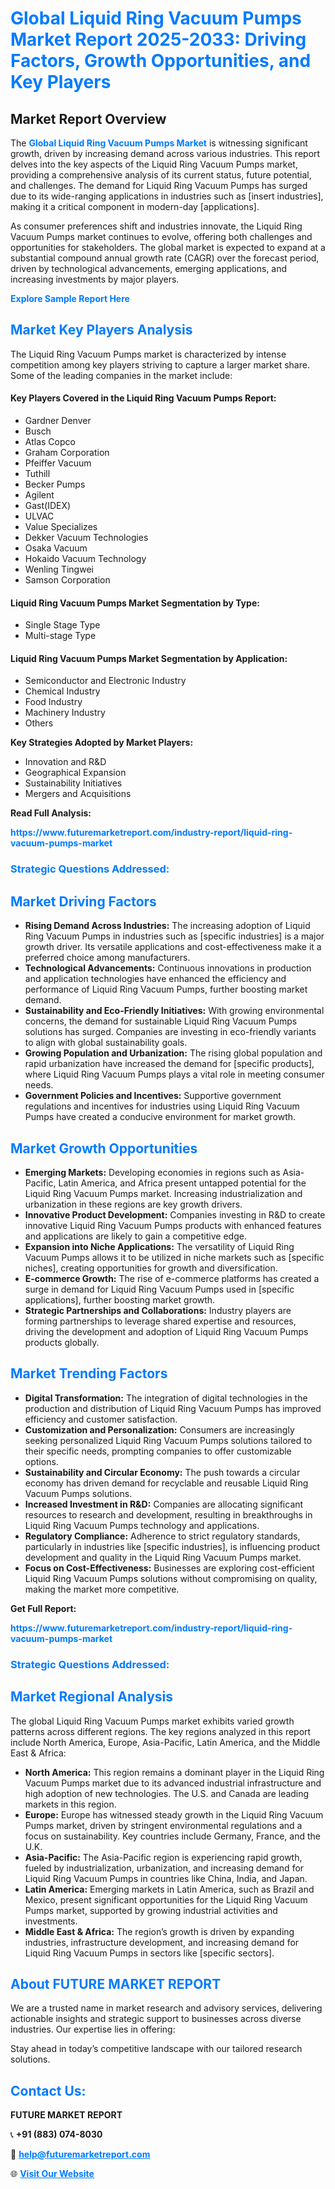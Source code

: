 <h1 style="color: #007BFF;">Global Liquid Ring Vacuum Pumps Market Report 2025-2033: Driving Factors, Growth Opportunities, and Key Players</h1>

<section id="overview">
<h2>Market Report Overview</h2>
<p>The <a href="https://www.futuremarketreport.com/industry-report/liquid-ring-vacuum-pumps-market" style="color: #007BFF; text-decoration: none;"><strong>Global Liquid Ring Vacuum Pumps Market</strong></a> is witnessing significant growth, driven by increasing demand across various industries. This report delves into the key aspects of the Liquid Ring Vacuum Pumps market, providing a comprehensive analysis of its current status, future potential, and challenges. The demand for Liquid Ring Vacuum Pumps has surged due to its wide-ranging applications in industries such as [insert industries], making it a critical component in modern-day [applications].</p>
<p>As consumer preferences shift and industries innovate, the Liquid Ring Vacuum Pumps market continues to evolve, offering both challenges and opportunities for stakeholders. The global market is expected to expand at a substantial compound annual growth rate (CAGR) over the forecast period, driven by technological advancements, emerging applications, and increasing investments by major players.</p>
</section>

<section id="overview">
<p><a href="https://www.futuremarketreport.com/request-sample/reportId=91707" style="color: #007BFF; text-decoration: none;"><strong>Explore Sample Report Here</strong></a></p>
</section>

<section id="key-players">
<h2 style="color: #007BFF;">Market Key Players Analysis</h2>
<p>The Liquid Ring Vacuum Pumps market is characterized by intense competition among key players striving to capture a larger market share. Some of the leading companies in the market include:</p>
<h4>Key Players Covered in the Liquid Ring Vacuum Pumps Report:</h4>
<ul><li>Gardner Denver</li><li>Busch</li><li>Atlas Copco</li><li>Graham Corporation</li><li>Pfeiffer Vacuum</li><li>Tuthill</li><li>Becker Pumps</li><li>Agilent</li><li>Gast(IDEX)</li><li>ULVAC</li><li>Value Specializes</li><li>Dekker Vacuum Technologies</li><li>Osaka Vacuum</li><li>Hokaido Vacuum Technology</li><li>Wenling Tingwei</li><li>Samson Corporation</li></ul>
<h4>Liquid Ring Vacuum Pumps Market Segmentation by Type:</h4>
<ul><li>Single Stage Type</li><li>Multi-stage Type</li></ul>

<h4>Liquid Ring Vacuum Pumps Market Segmentation by Application:</h4>
<ul><li>Semiconductor and Electronic Industry</li><li>Chemical Industry</li><li>Food Industry</li><li>Machinery Industry</li><li>Others</li></ul>
<p><strong>Key Strategies Adopted by Market Players:</strong></p>
<ul>
<li>Innovation and R&D</li>
<li>Geographical Expansion</li>
<li>Sustainability Initiatives</li>
<li>Mergers and Acquisitions</li>
</ul>
</section>

<section>
<p><strong>Read Full Analysis: </strong></p><a href="https://www.futuremarketreport.com/industry-report/liquid-ring-vacuum-pumps-market" style="color: #007BFF; text-decoration: none;"><strong>https://www.futuremarketreport.com/industry-report/liquid-ring-vacuum-pumps-market</strong></a>
<h3 style="color: #007BFF;">Strategic Questions Addressed:</h3>
</section>

<section id="driving-factors">
<h2 style="color: #007BFF;">Market Driving Factors</h2>
<ul>
<li><strong>Rising Demand Across Industries:</strong> The increasing adoption of Liquid Ring Vacuum Pumps in industries such as [specific industries] is a major growth driver. Its versatile applications and cost-effectiveness make it a preferred choice among manufacturers.</li>
<li><strong>Technological Advancements:</strong> Continuous innovations in production and application technologies have enhanced the efficiency and performance of Liquid Ring Vacuum Pumps, further boosting market demand.</li>
<li><strong>Sustainability and Eco-Friendly Initiatives:</strong> With growing environmental concerns, the demand for sustainable Liquid Ring Vacuum Pumps solutions has surged. Companies are investing in eco-friendly variants to align with global sustainability goals.</li>
<li><strong>Growing Population and Urbanization:</strong> The rising global population and rapid urbanization have increased the demand for [specific products], where Liquid Ring Vacuum Pumps plays a vital role in meeting consumer needs.</li>
<li><strong>Government Policies and Incentives:</strong> Supportive government regulations and incentives for industries using Liquid Ring Vacuum Pumps have created a conducive environment for market growth.</li>
</ul>
</section>

<section id="growth-opportunities">
<h2 style="color: #007BFF;">Market Growth Opportunities</h2>
<ul>
<li><strong>Emerging Markets:</strong> Developing economies in regions such as Asia-Pacific, Latin America, and Africa present untapped potential for the Liquid Ring Vacuum Pumps market. Increasing industrialization and urbanization in these regions are key growth drivers.</li>
<li><strong>Innovative Product Development:</strong> Companies investing in R&D to create innovative Liquid Ring Vacuum Pumps products with enhanced features and applications are likely to gain a competitive edge.</li>
<li><strong>Expansion into Niche Applications:</strong> The versatility of Liquid Ring Vacuum Pumps allows it to be utilized in niche markets such as [specific niches], creating opportunities for growth and diversification.</li>
<li><strong>E-commerce Growth:</strong> The rise of e-commerce platforms has created a surge in demand for Liquid Ring Vacuum Pumps used in [specific applications], further boosting market growth.</li>
<li><strong>Strategic Partnerships and Collaborations:</strong> Industry players are forming partnerships to leverage shared expertise and resources, driving the development and adoption of Liquid Ring Vacuum Pumps products globally.</li>
</ul>
</section>

<section id="trending-factors">
<h2 style="color: #007BFF;">Market Trending Factors</h2>
<ul>
<li><strong>Digital Transformation:</strong> The integration of digital technologies in the production and distribution of Liquid Ring Vacuum Pumps has improved efficiency and customer satisfaction.</li>
<li><strong>Customization and Personalization:</strong> Consumers are increasingly seeking personalized Liquid Ring Vacuum Pumps solutions tailored to their specific needs, prompting companies to offer customizable options.</li>
<li><strong>Sustainability and Circular Economy:</strong> The push towards a circular economy has driven demand for recyclable and reusable Liquid Ring Vacuum Pumps solutions.</li>
<li><strong>Increased Investment in R&D:</strong> Companies are allocating significant resources to research and development, resulting in breakthroughs in Liquid Ring Vacuum Pumps technology and applications.</li>
<li><strong>Regulatory Compliance:</strong> Adherence to strict regulatory standards, particularly in industries like [specific industries], is influencing product development and quality in the Liquid Ring Vacuum Pumps market.</li>
<li><strong>Focus on Cost-Effectiveness:</strong> Businesses are exploring cost-efficient Liquid Ring Vacuum Pumps solutions without compromising on quality, making the market more competitive.</li>
</ul>
</section>

<section>
<p><strong>Get Full Report: </strong></p><a href="https://www.futuremarketreport.com/industry-report/liquid-ring-vacuum-pumps-market" style="color: #007BFF; text-decoration: none;"><strong>https://www.futuremarketreport.com/industry-report/liquid-ring-vacuum-pumps-market</strong></a>
<h3 style="color: #007BFF;">Strategic Questions Addressed:</h3>
</section>


<section id="regional-analysis">
<h2 style="color: #007BFF;">Market Regional Analysis</h2>
<p>The global Liquid Ring Vacuum Pumps market exhibits varied growth patterns across different regions. The key regions analyzed in this report include North America, Europe, Asia-Pacific, Latin America, and the Middle East & Africa:</p>
<ul>
<li><strong>North America:</strong> This region remains a dominant player in the Liquid Ring Vacuum Pumps market due to its advanced industrial infrastructure and high adoption of new technologies. The U.S. and Canada are leading markets in this region.</li>
<li><strong>Europe:</strong> Europe has witnessed steady growth in the Liquid Ring Vacuum Pumps market, driven by stringent environmental regulations and a focus on sustainability. Key countries include Germany, France, and the U.K.</li>
<li><strong>Asia-Pacific:</strong> The Asia-Pacific region is experiencing rapid growth, fueled by industrialization, urbanization, and increasing demand for Liquid Ring Vacuum Pumps in countries like China, India, and Japan.</li>
<li><strong>Latin America:</strong> Emerging markets in Latin America, such as Brazil and Mexico, present significant opportunities for the Liquid Ring Vacuum Pumps market, supported by growing industrial activities and investments.</li>
<li><strong>Middle East & Africa:</strong> The region’s growth is driven by expanding industries, infrastructure development, and increasing demand for Liquid Ring Vacuum Pumps in sectors like [specific sectors].</li>
</ul>
</section>

<footer>
<h2 style="color: #007BFF;">About FUTURE MARKET REPORT</h2>
<p>We are a trusted name in market research and advisory services, delivering actionable insights and strategic support to businesses across diverse industries. Our expertise lies in offering:</p>

<p>Stay ahead in today’s competitive landscape with our tailored research solutions.</p>

<h2 style="color: #007BFF;">Contact Us:</h2>
<p><strong>FUTURE MARKET REPORT</strong></p>
<p>📞 <strong>+91 (883) 074-8030</strong></p>
<p>📧 <strong><a href="mailto:help@futuremarketreport.com" style="color: #007BFF;">help@futuremarketreport.com</a></strong></p>
<p>🌐 <strong><a href="https://www.futuremarketreport.com/" style="color: #007BFF;">Visit Our Website</a></strong></p>
</footer>